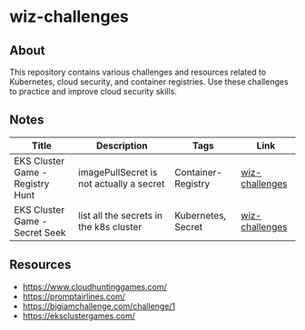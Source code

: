 # wiz-challenges

## About

This repository contains various challenges and resources related to Kubernetes, cloud security, and container registries. Use these challenges to practice and improve cloud security skills.

## Notes

| Title                             | Description                                 | Tags                   | Link                                                        |
|------------------------------------|---------------------------------------------|------------------------|-------------------------------------------------------------|
| EKS Cluster Game - Registry Hunt   | imagePullSecret is not actually a secret    | Container-Registry     | [wiz-challenges](https://github.com/timyiu478/wiz-challenges) |
| EKS Cluster Game - Secret Seek     | list all the secrets in the k8s cluster     | Kubernetes, Secret     | [wiz-challenges](https://github.com/timyiu478/wiz-challenges) |

## Resources

- https://www.cloudhuntinggames.com/
- https://promptairlines.com/
- https://bigiamchallenge.com/challenge/1
- https://eksclustergames.com/
